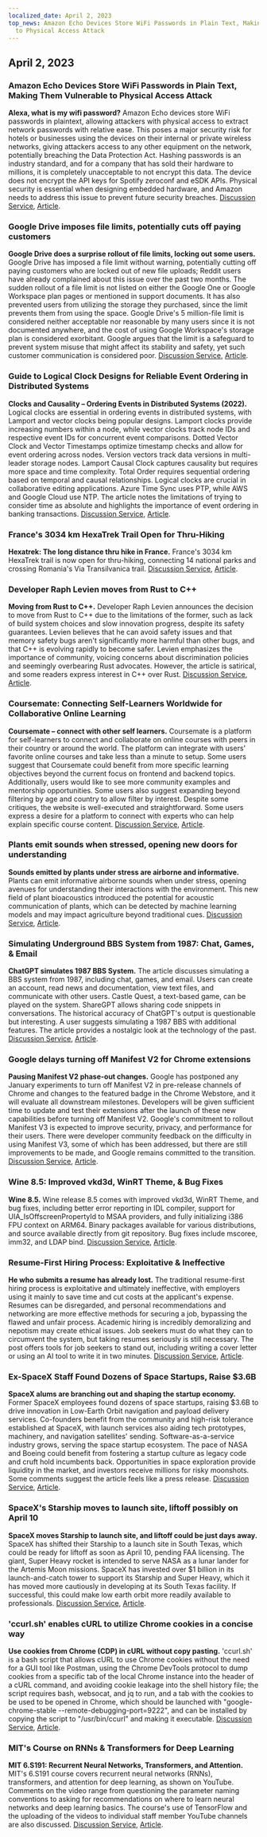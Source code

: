 ```yaml
---
localized_date: April 2, 2023
top_news: Amazon Echo Devices Store WiFi Passwords in Plain Text, Making Them Vulnerable
  to Physical Access Attack
---
```


## April 2, 2023

### Amazon Echo Devices Store WiFi Passwords in Plain Text, Making Them Vulnerable to Physical Access Attack

**Alexa, what is my wifi password?**
Amazon Echo devices store WiFi passwords in plaintext, allowing attackers with physical access to extract network passwords with relative ease. This poses a major security risk for hotels or businesses using the devices on their internal or private wireless networks, giving attackers access to any other equipment on the network, potentially breaching the Data Protection Act. Hashing passwords is an industry standard, and for a company that has sold their hardware to millions, it is completely unacceptable to not encrypt this data. The device does not encrypt the API keys for Spotify zeroconf and eSDK APIs. Physical security is essential when designing embedded hardware, and Amazon needs to address this issue to prevent future security breaches.
[Discussion Service](http://news.ycombinator.com/item?id=35399590), [Article](https://dragon863.github.io/blog/alexa.html).

### Google Drive imposes file limits, potentially cuts off paying customers

**Google Drive does a surprise rollout of file limits, locking out some users.**
Google Drive has imposed a file limit without warning, potentially cutting off paying customers who are locked out of new file uploads; Reddit users have already complained about this issue over the past two months. The sudden rollout of a file limit is not listed on either the Google One or Google Workspace plan pages or mentioned in support documents. It has also prevented users from utilizing the storage they purchased, since the limit prevents them from using the space. Google Drive's 5 million-file limit is considered neither acceptable nor reasonable by many users since it is not documented anywhere, and the cost of using Google Workspace's storage plan is considered exorbitant. Google argues that the limit is a safeguard to prevent system misuse that might affect its stability and safety, yet such customer communication is considered poor.
[Discussion Service](http://news.ycombinator.com/item?id=35397071), [Article](https://arstechnica.com/gadgets/2023/03/google-drive-does-a-surprise-rollout-of-file-limits-locking-out-some-users/).

### Guide to Logical Clock Designs for Reliable Event Ordering in Distributed Systems

**Clocks and Causality – Ordering Events in Distributed Systems (2022).**
Logical clocks are essential in ordering events in distributed systems, with Lamport and vector clocks being popular designs. Lamport clocks provide increasing numbers within a node, while vector clocks track node IDs and respective event IDs for concurrent event comparisons. Dotted Vector Clock and Vector Timestamps optimize timestamp checks and allow for event ordering across nodes. Version vectors track data versions in multi-leader storage nodes. Lamport Causal Clock captures causality but requires more space and time complexity. Total Order requires sequential ordering based on temporal and causal relationships. Logical clocks are crucial in collaborative editing applications. Azure Time Sync uses PTP, while AWS and Google Cloud use NTP. The article notes the limitations of trying to consider time as absolute and highlights the importance of event ordering in banking transactions.
[Discussion Service](http://news.ycombinator.com/item?id=35399603), [Article](https://www.exhypothesi.com/clocks-and-causality/).

### France's 3034 km HexaTrek Trail Open for Thru-Hiking

**Hexatrek: The long distance thru hike in France.**
France's 3034 km HexaTrek trail is now open for thru-hiking, connecting 14 national parks and crossing Romania's Via Transilvanica trail.
[Discussion Service](http://news.ycombinator.com/item?id=35397051), [Article](https://en.hexatrek.com).

### Developer Raph Levien moves from Rust to C++

**Moving from Rust to C++.**
Developer Raph Levien announces the decision to move from Rust to C++ due to the limitations of the former, such as lack of build system choices and slow innovation progress, despite its safety guarantees. Levien believes that he can avoid safety issues and that memory safety bugs aren't significantly more harmful than other bugs, and that C++ is evolving rapidly to become safer. Levien emphasizes the importance of community, voicing concerns about discrimination policies and seemingly overbearing Rust advocates. However, the article is satirical, and some readers express interest in C++ over Rust.
[Discussion Service](http://news.ycombinator.com/item?id=35400047), [Article](https://raphlinus.github.io/rust/2023/04/01/rust-to-cpp.html).

### Coursemate: Connecting Self-Learners Worldwide for Collaborative Online Learning

**Coursemate – connect with other self learners.**
Coursemate is a platform for self-learners to connect and collaborate on online courses with peers in their country or around the world. The platform can integrate with users' favorite online courses and take less than a minute to setup. Some users suggest that Coursemate could benefit from more specific learning objectives beyond the current focus on frontend and backend topics. Additionally, users would like to see more community examples and mentorship opportunities. Some users also suggest expanding beyond filtering by age and country to allow filter by interest. Despite some critiques, the website is well-executed and straightforward. Some users express a desire for a platform to connect with experts who can help explain specific course content.
[Discussion Service](http://news.ycombinator.com/item?id=35398480), [Article](https://www.coursem8.com/).

### Plants emit sounds when stressed, opening new doors for understanding

**Sounds emitted by plants under stress are airborne and informative.**
Plants can emit informative airborne sounds when under stress, opening avenues for understanding their interactions with the environment. This new field of plant bioacoustics introduced the potential for acoustic communication of plants, which can be detected by machine learning models and may impact agriculture beyond traditional cues.
[Discussion Service](http://news.ycombinator.com/item?id=35396156), [Article](<https://www.cell.com/cell/fulltext/S0092-8674(23)00262-3>).

### Simulating Underground BBS System from 1987: Chat, Games, & Email

**ChatGPT simulates 1987 BBS System.**
The article discusses simulating a BBS system from 1987, including chat, games, and email. Users can create an account, read news and documentation, view text files, and communicate with other users. Castle Quest, a text-based game, can be played on the system. ShareGPT allows sharing code snippets in conversations. The historical accuracy of ChatGPT's output is questionable but interesting. A user suggests simulating a 1987 BBS with additional features. The article provides a nostalgic look at the technology of the past.
[Discussion Service](http://news.ycombinator.com/item?id=35396165), [Article](https://sharegpt.com/c/ICZsSl7).

### Google delays turning off Manifest V2 for Chrome extensions

**Pausing Manifest V2 phase-out changes.**
Google has postponed any January experiments to turn off Manifest V2 in pre-release channels of Chrome and changes to the featured badge in the Chrome Webstore, and it will evaluate all downstream milestones. Developers will be given sufficient time to update and test their extensions after the launch of these new capabilities before turning off Manifest V2. Google's commitment to rollout Manifest V3 is expected to improve security, privacy, and performance for their users. There were developer community feedback on the difficulty in using Manifest V3, some of which has been addressed, but there are still improvements to be made, and Google remains committed to the transition.
[Discussion Service](http://news.ycombinator.com/item?id=35402698), [Article](https://groups.google.com/a/chromium.org/g/chromium-extensions/c/zQ77HkGmK9E/m/HjaaCIG-BQAJ).

### Wine 8.5: Improved vkd3d, WinRT Theme, & Bug Fixes

**Wine 8.5.**
Wine release 8.5 comes with improved vkd3d, WinRT Theme, and bug fixes, including better error reporting in IDL compiler, support for UIA_IsOffscreenPropertyId to MSAA providers, and fully initializing i386 FPU context on ARM64. Binary packages available for various distributions, and source available directly from git repository. Bug fixes include mscoree, imm32, and LDAP bind.
[Discussion Service](http://news.ycombinator.com/item?id=35398643), [Article](https://www.winehq.org/announce/8.5).

### Resume-First Hiring Process: Exploitative & Ineffective

**He who submits a resume has already lost.**
The traditional resume-first hiring process is exploitative and ultimately ineffective, with employers using it mainly to save time and cut costs at the applicant's expense. Resumes can be disregarded, and personal recommendations and networking are more effective methods for securing a job, bypassing the flawed and unfair process. Academic hiring is incredibly demoralizing and nepotism may create ethical issues. Job seekers must do what they can to circumvent the system, but taking resumes seriously is still necessary. The post offers tools for job seekers to stand out, including writing a cover letter or using an AI tool to write it in two minutes.
[Discussion Service](http://news.ycombinator.com/item?id=35397271), [Article](https://www.residentcontrarian.com/p/he-who-submits-a-resume-has-already).

### Ex-SpaceX Staff Found Dozens of Space Startups, Raise $3.6B

**SpaceX alums are branching out and shaping the startup economy.**
Former SpaceX employees found dozens of space startups, raising $3.6B to drive innovation in Low-Earth Orbit navigation and payload delivery services. Co-founders benefit from the community and high-risk tolerance established at SpaceX, with launch services also aiding tech prototypes, machinery, and navigation satellites' sending. Software-as-a-service industry grows, serving the space startup ecosystem. The pace of NASA and Boeing could benefit from fostering a startup culture as legacy code and cruft hold incumbents back. Opportunities in space exploration provide liquidity in the market, and investors receive millions for risky moonshots. Some comments suggest the article feels like a press release.
[Discussion Service](http://news.ycombinator.com/item?id=35404823), [Article](https://interactive.satellitetoday.com/via/april-2023/how-spacex-alums-are-branching-out-and-shaping-the-startup-economy/).

### SpaceX's Starship moves to launch site, liftoff possibly on April 10

**SpaceX moves Starship to launch site, and liftoff could be just days away.**
SpaceX has shifted their Starship to a launch site in South Texas, which could be ready for liftoff as soon as April 10, pending FAA licensing. The giant, Super Heavy rocket is intended to serve NASA as a lunar lander for the Artemis Moon missions. SpaceX has invested over $1 billion in its launch-and-catch tower to support its Starship and Super Heavy, which it has moved more cautiously in developing at its South Texas facility. If successful, this could make low earth orbit more readily available to professionals.
[Discussion Service](http://news.ycombinator.com/item?id=35405030), [Article](https://arstechnica.com/science/2023/04/spacex-moves-starship-to-launch-site-and-liftoff-could-be-just-days-away/).

### 'ccurl.sh' enables cURL to utilize Chrome cookies in a concise way

**Use cookies from Chrome (CDP) in cURL without copy pasting.**
'ccurl.sh' is a bash script that allows cURL to use Chrome cookies without the need for a GUI tool like Postman, using the Chrome DevTools protocol to dump cookies from a specific tab of the local Chrome instance into the header of a cURL command, and avoiding cookie leakage into the shell history file; the script requires bash, websocat, and jq to run, and a tab with the cookies to be used to be opened in Chrome, which should be launched with "google-chrome-stable --remote-debugging-port=9222", and can be installed by copying the script to "/usr/bin/ccurl" and making it executable.
[Discussion Service](http://news.ycombinator.com/item?id=35399218), [Article](https://github.com/fipso/ccurl.sh).

### MIT's Course on RNNs & Transformers for Deep Learning

**MIT 6.S191: Recurrent Neural Networks, Transformers, and Attention.**
MIT's 6.S191 course covers recurrent neural networks (RNNs), transformers, and attention for deep learning, as shown on YouTube. Comments on the video range from questioning the parameter naming conventions to asking for recommendations on where to learn neural networks and deep learning basics. The course's use of TensorFlow and the uploading of the videos to individual staff member YouTube channels are also discussed.
[Discussion Service](http://news.ycombinator.com/item?id=35405338), [Article](https://www.youtube.com/watch?v=ySEx_Bqxvvo).

</Steps>
